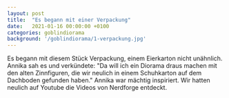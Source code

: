 ```yaml
---
layout: post
title:  "Es begann mit einer Verpackung"
date:   2021-01-16 00:00:00 +0100
categories: goblindiorama
background: '/goblindiorama/1-verpackung.jpg'
---
```


Es begann mit diesem Stück Verpackung, einem Eierkarton nicht unähnlich.
Annika sah es und verkündete:
"Da will ich ein Diorama draus machen mit den alten Zinnfiguren,
die wir neulich in einem Schuhkarton auf dem Dachboden gefunden haben."
Annika war mächtig inspiriert.
Wir hatten neulich auf Youtube die Videos von Nerdforge entdeckt.
